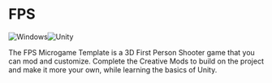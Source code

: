# FPS

![Windows](https://img.shields.io/badge/Windows-0078D6?style=for-the-badge&logo=windows&logoColor=white)![Unity](https://img.shields.io/badge/unity-%23000000.svg?style=for-the-badge&logo=unity&logoColor=white)
 
The FPS Microgame Template is a 3D First Person Shooter game that you can mod and customize. Complete the Creative Mods to build on the project and make it more your own, while learning the basics of Unity.
